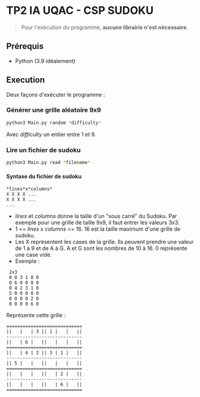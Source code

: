 # TP2 IA UQAC - CSP SUDOKU

> Pour l'exécution du programme, **aucune librairie n'est nécessaire**. 

## Prérequis

- Python (3.9 idéalement)

## Execution

Deux façons d'exécuter le programme :

### Générer une grille aléatoire 9x9 

```bash
python3 Main.py random *difficulty*
```
Avec *difficulty* un entier entre 1 et 9.

### Lire un fichier de sudoku

```bash
python3 Main.py read *filename*
```
 
#### Syntaxe du fichier de sudoku 

```
*lines*x*columns*
X X X X ...
X X X X ...
...
```
  
 - *lines* et *columns* donne la taille d'un "sous carré" du Sudoku. Par exemple pour une grille de taille 9x9, il faut entrer les valeurs 3x3. 
 - 1 <= *lines* x *columns* <= 16. 16 est la taille maximum d'une grille de sudoku.
 - Les X représentent les cases de la grille. Ils peuvent prendre une valeur de 1 à 9 et de A à G. A et G sont les nombres de 10 à 16. 0 représente une case vide.
 - Exemple :
 
```
 2x3
 0 0 3 1 0 0
 0 6 0 0 0 0
 0 4 2 3 1 0
 5 0 0 0 0 0
 0 0 0 0 2 0
 0 0 0 0 6 0
 ```

Représente cette grille :

```
============================
||   |   | 3 || 1 |   |   ||
----------------------------
||   | 6 |   ||   |   |   ||
============================
||   | 4 | 2 || 3 | 1 |   ||
----------------------------
|| 5 |   |   ||   |   |   ||
============================
||   |   |   ||   | 2 |   ||
----------------------------
||   |   |   ||   | 6 |   ||
============================
```
 
